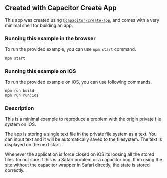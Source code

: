 ## Created with Capacitor Create App

This app was created using [`@capacitor/create-app`](https://github.com/ionic-team/create-capacitor-app),
and comes with a very minimal shell for building an app.

### Running this example in the browser

To run the provided example, you can use `npm start` command.

```bash
npm start
```

### Running this example on iOS

To run the provided example on iOS, you can use following commands.

```bash
npm run build
npm run run:ios
```

### Description

This is a minimal example to reproduce a problem with the origin private file system on iOS.

The app is storing a single text file in the private file system as a text.
You can input text and it will be automatically saved to the filesystem.
The text is displayed on the next start.

Whenever the application is force closed on iOS its loosing all the stored files.
Im not sure if this is a Safari problem or a capacitor bug.
If im using the site without the capacitor wrapper in Safari directly, the state is stored correctly.
